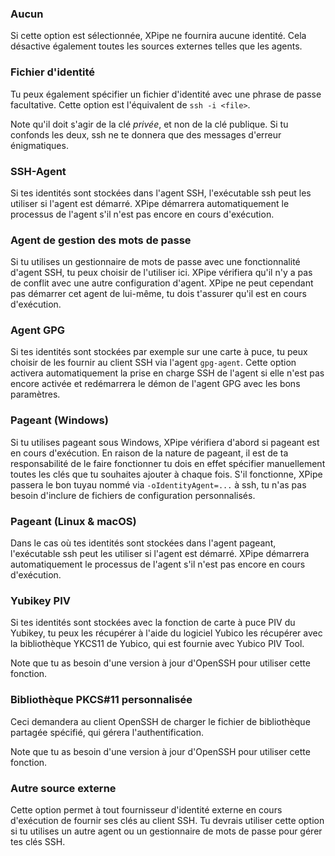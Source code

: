 ### Aucun

Si cette option est sélectionnée, XPipe ne fournira aucune identité. Cela désactive également toutes les sources externes telles que les agents.

### Fichier d'identité

Tu peux également spécifier un fichier d'identité avec une phrase de passe facultative.
Cette option est l'équivalent de `ssh -i <file>`.

Note qu'il doit s'agir de la clé *privée*, et non de la clé publique.
Si tu confonds les deux, ssh ne te donnera que des messages d'erreur énigmatiques.

### SSH-Agent

Si tes identités sont stockées dans l'agent SSH, l'exécutable ssh peut les utiliser si l'agent est démarré.
XPipe démarrera automatiquement le processus de l'agent s'il n'est pas encore en cours d'exécution.

### Agent de gestion des mots de passe

Si tu utilises un gestionnaire de mots de passe avec une fonctionnalité d'agent SSH, tu peux choisir de l'utiliser ici. XPipe vérifiera qu'il n'y a pas de conflit avec une autre configuration d'agent. XPipe ne peut cependant pas démarrer cet agent de lui-même, tu dois t'assurer qu'il est en cours d'exécution.

### Agent GPG

Si tes identités sont stockées par exemple sur une carte à puce, tu peux choisir de les fournir au client SSH via l'agent `gpg-agent`.
Cette option activera automatiquement la prise en charge SSH de l'agent si elle n'est pas encore activée et redémarrera le démon de l'agent GPG avec les bons paramètres.

### Pageant (Windows)

Si tu utilises pageant sous Windows, XPipe vérifiera d'abord si pageant est en cours d'exécution.
En raison de la nature de pageant, il est de ta responsabilité de le faire fonctionner
tu dois en effet spécifier manuellement toutes les clés que tu souhaites ajouter à chaque fois.
S'il fonctionne, XPipe passera le bon tuyau nommé via
`-oIdentityAgent=...` à ssh, tu n'as pas besoin d'inclure de fichiers de configuration personnalisés.

### Pageant (Linux & macOS)

Dans le cas où tes identités sont stockées dans l'agent pageant, l'exécutable ssh peut les utiliser si l'agent est démarré.
XPipe démarrera automatiquement le processus de l'agent s'il n'est pas encore en cours d'exécution.

### Yubikey PIV

Si tes identités sont stockées avec la fonction de carte à puce PIV du Yubikey, tu peux les récupérer à l'aide du logiciel Yubico
les récupérer avec la bibliothèque YKCS11 de Yubico, qui est fournie avec Yubico PIV Tool.

Note que tu as besoin d'une version à jour d'OpenSSH pour utiliser cette fonction.

### Bibliothèque PKCS#11 personnalisée

Ceci demandera au client OpenSSH de charger le fichier de bibliothèque partagée spécifié, qui gérera l'authentification.

Note que tu as besoin d'une version à jour d'OpenSSH pour utiliser cette fonction.

### Autre source externe

Cette option permet à tout fournisseur d'identité externe en cours d'exécution de fournir ses clés au client SSH. Tu devrais utiliser cette option si tu utilises un autre agent ou un gestionnaire de mots de passe pour gérer tes clés SSH.
